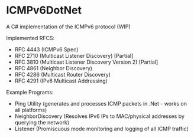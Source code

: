 # ICMPv6DotNet

A C# implementation of the ICMPv6 protocol (WIP)

Implemented RFCS:
* RFC 4443 (ICMPv6 Spec)
* RFC 2710 (Multicast Listener Discovery) [Partial]
* RFC 3810 (Multicast Listener Discovery Version 2) [Partial]
* RFC 4861 (Neighbor Discovery)
* RFC 4286 (Multicast Router Discovery)
* RFC 4291 (IPv6 Multicast Addressing)

Example Programs:
* Ping Utility (generates and processes ICMP packets in .Net - works on all platforms)
* NeighborDiscovery (Resolves IPv6 IPs to MAC/physical addresses by querying the network)
* Listener (Promiscuous mode monitoring and logging of all ICMP traffic)